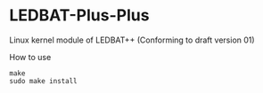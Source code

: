 # LEDBAT-Plus-Plus

Linux kernel module of LEDBAT++ (Conforming to draft version 01)

How to use

    make
    sudo make install
